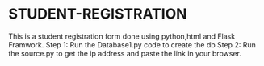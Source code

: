 # STUDENT-REGISTRATION
This is a student registration form done using python,html and Flask Framwork.
Step 1: Run the Database1.py code to create the db
Step 2: Run the source.py to get the ip address and paste the link in your browser.

